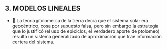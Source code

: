 ## 3. MODELOS LINEALES

* :gem: La teoría ptolomeica de la tierra decía que el sistema solar era geocéntrico, cosa por supuesto falsa, pero sin embargo la estrategia que lo justificó (el uso de epiciclos, el verdadero aporte de ptolomeo) resulta un sistema generalizado de aproximación que trae información certera del sistema.
